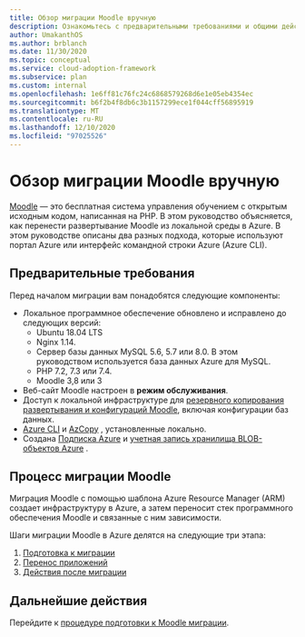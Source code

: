 ```yaml
---
title: Обзор миграции Moodle вручную
description: Ознакомьтесь с предварительными требованиями и общими действиями для ручного переноса Moodle из локальной среды в Azure.
author: UmakanthOS
ms.author: brblanch
ms.date: 11/30/2020
ms.topic: conceptual
ms.service: cloud-adoption-framework
ms.subservice: plan
ms.custom: internal
ms.openlocfilehash: 1e6ff81c76fc24c6868579268d6e1e05eb4354ec
ms.sourcegitcommit: b6f2b4f8db6c3b1157299ece1f044cff56895919
ms.translationtype: MT
ms.contentlocale: ru-RU
ms.lasthandoff: 12/10/2020
ms.locfileid: "97025526"
---
```

# <a name="overview-of-moodle-manual-migration"></a>Обзор миграции Moodle вручную

[Moodle](https://moodle.org/) — это бесплатная система управления обучением с открытым исходным кодом, написанная на PHP. В этом руководство объясняется, как перенести развертывание Moodle из локальной среды в Azure. В этом руководстве описаны два разных подхода, которые используют портал Azure или интерфейс командной строки Azure (Azure CLI).

## <a name="prerequisites"></a>Предварительные требования

Перед началом миграции вам понадобятся следующие компоненты:

- Локальное программное обеспечение обновлено и исправлено до следующих версий:
  - Ubuntu 18.04 LTS
  - Nginx 1.14.
  - Сервер базы данных MySQL 5.6, 5.7 или 8.0. В этом руководством используется база данных Azure для MySQL.
  - PHP 7.2, 7.3 или 7.4.
  - Moodle 3,8 или 3
- Веб-сайт Moodle настроен в **режим обслуживания**.
- Доступ к локальной инфраструктуре для [резервного копирования развертывания и конфигураций Moodle](migration-pre.md#back-up-on-premises-data), включая конфигурации баз данных.
- [Azure CLI](migration-pre.md#install-the-azure-cli) и [AzCopy](migration-pre.md#download-and-install-azcopy) , установленные локально.
- Создана [Подписка Azure](migration-pre.md#create-a-subscription) и [учетная запись хранилища BLOB-объектов Azure](migration-pre.md#create-a-storage-account) .

## <a name="moodle-migration-process"></a>Процесс миграции Moodle

Миграция Moodle с помощью шаблона Azure Resource Manager (ARM) создает инфраструктуру в Azure, а затем переносит стек программного обеспечения Moodle и связанные с ним зависимости.

Шаги миграции Moodle в Azure делятся на следующие три этапа:

1. [Подготовка к миграции](migration-pre.md)
1. [Перенос приложений](migration-start.md)
1. [Действия после миграции](migration-post.md)

## <a name="next-steps"></a>Дальнейшие действия

Перейдите к [процедуре подготовки к Moodle миграции](./migration-pre.md).
